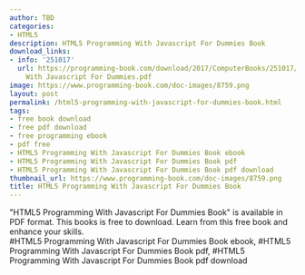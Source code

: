 ```yaml
---
author: TBD
categories:
- HTML5
description: HTML5 Programming With Javascript For Dummies Book
download_links:
- info: '251017'
  url: https://programming-book.com/download/2017/ComputerBooks/251017/HTML5 Programming
    With Javascript For Dummies.pdf
image: https://www.programming-book.com/doc-images/8759.png
layout: post
permalink: /html5-programming-with-javascript-for-dummies-book.html
tags:
- free book download
- free pdf download
- free programming ebook
- pdf free
- HTML5 Programming With Javascript For Dummies Book ebook
- HTML5 Programming With Javascript For Dummies Book pdf
- HTML5 Programming With Javascript For Dummies Book pdf download
thumbnail_url: https://www.programming-book.com/doc-images/8759.png
title: HTML5 Programming With Javascript For Dummies Book
---
```


 
<div class="item-desc text-justify">
  "HTML5 Programming With Javascript For Dummies Book" is available in PDF format. This books is free to download. Learn from this free book and enhance your skills.
  <br>
  #HTML5 Programming With Javascript For Dummies Book ebook, #HTML5 Programming With Javascript For Dummies Book pdf, #HTML5 Programming With Javascript For Dummies Book pdf download
</div>